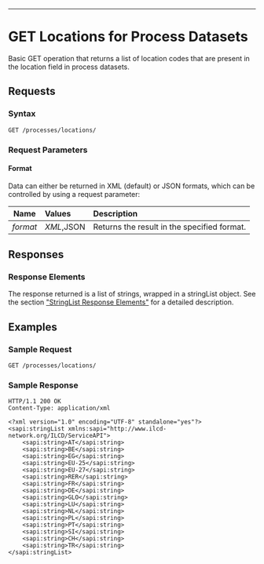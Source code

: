---

GET Locations for Process Datasets
=========================================

Basic GET operation that returns a list of location codes that are present in the
location field in process datasets.

Requests
--------

### Syntax

    GET /processes/locations/

### Request Parameters

#### Format

Data can either be returned in XML (default) or JSON formats, which can be controlled by using a request parameter:

| Name             |Values      | Description                                 |
| :------------:   |:---------- | :-----------------------------------------  |
| *format*         | *XML*,JSON | Returns the result in the specified format. |


Responses
---------

### Response Elements

The response returned is a list of strings, wrapped in a stringList
object. See the section
["StringList Response Elements"](./Service_API_Response_StringList.md)
for a detailed description.

Examples
--------

### Sample Request

    GET /processes/locations/

### Sample Response

    HTTP/1.1 200 OK
    Content-Type: application/xml

~~~~ {.myxml}
<?xml version="1.0" encoding="UTF-8" standalone="yes"?>
<sapi:stringList xmlns:sapi="http://www.ilcd-network.org/ILCD/ServiceAPI">
	<sapi:string>AT</sapi:string>
	<sapi:string>BE</sapi:string>
	<sapi:string>EG</sapi:string>
	<sapi:string>EU-25</sapi:string>
	<sapi:string>EU-27</sapi:string>
	<sapi:string>RER</sapi:string>
	<sapi:string>FR</sapi:string>
	<sapi:string>DE</sapi:string>
	<sapi:string>GLO</sapi:string>
	<sapi:string>LU</sapi:string>
	<sapi:string>NL</sapi:string>
	<sapi:string>PL</sapi:string>
	<sapi:string>PT</sapi:string>
	<sapi:string>SI</sapi:string>
	<sapi:string>CH</sapi:string>
	<sapi:string>TR</sapi:string>
</sapi:stringList>
~~~~
